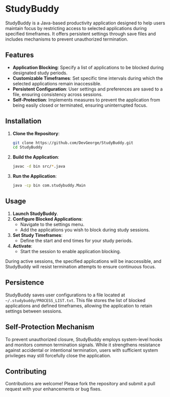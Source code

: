 # StudyBuddy

StudyBuddy is a Java-based productivity application designed to help users maintain focus by restricting access to selected applications during specified timeframes. It offers persistent settings through save files and includes mechanisms to prevent unauthorized termination.

## Features

- **Application Blocking**: Specify a list of applications to be blocked during designated study periods.
- **Customizable Timeframes**: Set specific time intervals during which the selected applications remain inaccessible.
- **Persistent Configuration**: User settings and preferences are saved to a file, ensuring consistency across sessions.
- **Self-Protection**: Implements measures to prevent the application from being easily closed or terminated, ensuring uninterrupted focus.

## Installation

1. **Clone the Repository**:
   ```bash
   git clone https://github.com/DevGeorge/StudyBuddy.git
   cd StudyBuddy
   ```
2. **Build the Application**:
   ```bash
   javac -d bin src/*.java
   ```
3. **Run the Application**:
   ```bash
   java -cp bin com.studybuddy.Main
   ```

## Usage

1. **Launch StudyBuddy**.
2. **Configure Blocked Applications**:
   - Navigate to the settings menu.
   - Add the applications you wish to block during study sessions.
3. **Set Study Timeframes**:
   - Define the start and end times for your study periods.
4. **Activate**:
   - Start the session to enable application blocking.

During active sessions, the specified applications will be inaccessible, and StudyBuddy will resist termination attempts to ensure continuous focus.

## Persistence

StudyBuddy saves user configurations to a file located at `~/.studybuddy/PROCESS_LIST.txt`. This file stores the list of blocked applications and defined timeframes, allowing the application to retain settings between sessions.

## Self-Protection Mechanism

To prevent unauthorized closure, StudyBuddy employs system-level hooks and monitors common termination signals. While it strengthens resistance against accidental or intentional termination, users with sufficient system privileges may still forcefully close the application.

## Contributing

Contributions are welcome! Please fork the repository and submit a pull request with your enhancements or bug fixes.
